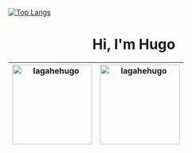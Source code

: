 
[![Top Langs](https://github-readme-stats.vercel.app/api/top-langs/?username=lagahehugo&count_private=true&langs_count=10&layout=compact&theme=dark)](https://github.com/lagahehugo/github-readme-stats)

<h1 align="center">Hi, I'm Hugo</h1>

<table border="0">
  <thead>
    <tr>
      <th scope="col"><img style="height: 160;" src="https://github-readme-stats.vercel.app/api/top-langs/?username=lagahehugo&layout=compact&theme=dark" alt="lagahehugo" /></th>
      <th scope="col"><img style="height: 160;" src="https://github-readme-stats.vercel.app/api?username=lagahehugo&show_icons=true&theme=compact&theme=dark" alt="lagahehugo" /></th>
    </tr>
  </thead>
</table>
